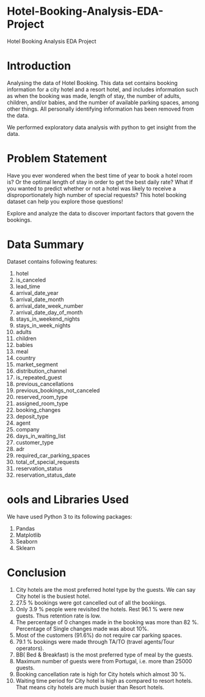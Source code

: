 # Hotel-Booking-Analysis-EDA-Project
Hotel Booking Analysis EDA Project

# **Introduction**

Analysing the data of Hotel Booking. This data set contains booking information for a city hotel and a resort hotel, and includes information such as when the booking was made, length of stay, the number of adults, children, and/or babies, and the number of available parking spaces, among other things. All personally identifying information has been removed from the data.

We performed exploratory data analysis with python to get insight from the data.

# **Problem Statement**

Have you ever wondered when the best time of year to book a hotel room is? Or the optimal length of stay in order to get the best daily rate? What if you wanted to predict whether or not a hotel was likely to receive a disproportionately high number of special requests? This hotel booking dataset can help you explore those questions!

Explore and analyze the data to discover important factors that govern the bookings.

# **Data Summary**

Dataset contains following features:

1. hotel
2. is_canceled
3. lead_time
4. arrival_date_year
5. arrival_date_month
6. arrival_date_week_number
7. arrival_date_day_of_month
8. stays_in_weekend_nights
9. stays_in_week_nights
10. adults
11. children
12. babies
13. meal
14. country
15. market_segment
16. distribution_channel
17. is_repeated_guest
18. previous_cancellations
19. previous_bookings_not_canceled
20. reserved_room_type
21. assigned_room_type
22. booking_changes
23. deposit_type
24. agent
25. company
26. days_in_waiting_list
27. customer_type
28. adr
29. required_car_parking_spaces
30. total_of_special_requests
31. reservation_status
32. reservation_status_date

# **ools and Libraries Used**

We have used Python 3 to its following packages:

1. Pandas
2. Matplotlib
3. Seaborn
4. Sklearn

# **Conclusion**

1. City hotels are the most preferred hotel type by the guests. We can say City hotel is the busiest hotel.
2. 27.5 % bookings were got cancelled out of all the bookings.
3. Only 3.9 % people were revisited the hotels. Rest 96.1 % were new guests. Thus retention rate is low.
4. The percentage of 0 changes made in the booking was more than 82 %. Percentage of Single changes made was about 10%.
5. Most of the customers (91.6%) do not require car parking spaces.
6. 79.1 % bookings were made through TA/TO (travel agents/Tour operators).
7. BB( Bed & Breakfast) is the most preferred type of meal by the guests.
8. Maximum number of guests were from Portugal, i.e. more than 25000 guests.
9. Booking cancellation rate is high for City hotels which almost 30 %.
10. Waiting time period for City hotel is high as compared to resort hotels. That means city hotels are much busier than Resort hotels.
    


